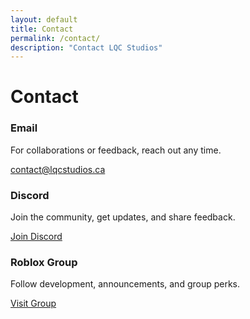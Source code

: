 ```yaml
---
layout: default
title: Contact
permalink: /contact/
description: "Contact LQC Studios"
---
```


# Contact

<div class="grid">
  <section class="card reveal">
    <h3>Email</h3>
    <p>For collaborations or feedback, reach out any time.</p>
    <p><a class="btn btn--solid" href="mailto:contact@lqcstudios.ca">contact@lqcstudios.ca</a></p>
  </section>

  <section class="card reveal">
    <h3>Discord</h3>
    <p>Join the community, get updates, and share feedback.</p>
    <p><a class="btn btn--ghost" href="https://discord.gg/eFWCcxUbE7" target="_blank" rel="noopener">Join Discord</a></p>
  </section>

  <section class="card reveal">
    <h3>Roblox Group</h3>
    <p>Follow development, announcements, and group perks.</p>
    <p><a class="btn btn--ghost" href="https://www.roblox.com/share/g/5641441" target="_blank" rel="noopener">Visit Group</a></p>
  </section>
</div>
